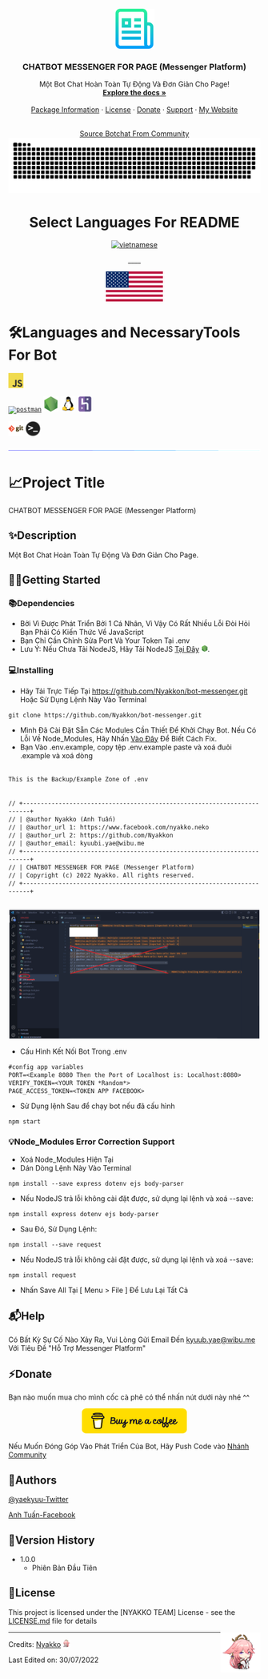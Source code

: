 <br />
<div align="center">
  <a href="https://github.com/Nyakkon/bot-messenger">
    <img src="img-for-readme.md/logo.png" alt="Logo" width="80" height="80">
  </a>

  <h3 align="center">CHATBOT MESSENGER FOR PAGE (Messenger Platform)</h3>

  <p align="center">
    Một Bot Chat Hoàn Toàn Tự Động Và Đơn Giản Cho Page!
    <br />
    <a href="https://developers.facebook.com/docs/messenger-platform/webhooks"><strong>Explore the docs »</strong></a>
    <br />
    <br />
    <a href="https://github.com/Nyakkon/bot-messenger/blob/main/package.json">Package Information</a>
    ·
    <a href="https://github.com/Nyakkon/bot-messenger/blob/main/LICENSE.md">License</a>
    ·
    <a href="https://nyakko.me/donate">Donate</a>
    ·
    <a href="mailto:kyuubi.yae@wibu.me">Support</a>
    ·
    <a href="https://nyakko.me">My Website</a>
  </p>
</div>
<br>
    <div align="center"><a href="https://github.com/Nyakkon/bot-messenger/tree/community">Source Botchat From Community</a></div>

<div align="center">
  <a href="https://1999azzar.github.io/1999AZZAR/">
  <img  src="./img-for-readme.md/grid-snake.svg"
       alt="snake" /></a>
</div>


# <div align="center"> Select Languages For README </div>


  <div align="center">
    <a href="https://github.com/Nyakkon/bot-messenger/blob/master/README.md"><img src="https://raw.githubusercontent.com/Nyakkon/bot-messenger/master/img-for-readme.md/230px-Flag_of_North_Vietnam_(1955%E2%80%931976).svg.png" alt="vietnamese" height="75"></a>
    </br>
    <p align="center"> ____ </p>
    <a href="https://github.com/Nyakkon/bot-messenger/blob/master/ENGLISH.md"><img src="https://raw.githubusercontent.com/Nyakkon/bot-messenger/master/img-for-readme.md/285px-Flag_of_the_United_States_(Pantone).svg.png" alt="english" height="60"></a>
  </div>





# 🛠️Languages and NecessaryTools For Bot

<code><a href="https://www.javascript.com/"><img height="30" src="https://raw.githubusercontent.com/github/explore/80688e429a7d4ef2fca1e82350fe8e3517d3494d/topics/javascript/javascript.png"></a></code>


<code><a href="https://code.visualstudio.com/?wt.mc_id=DX_841432"><img src="https://www.vectorlogo.zone/logos/visualstudio_code/visualstudio_code-icon.svg" alt="postman" height="30"></a></code>
<code><a href="https://nodejs.org/en/"><img height="30" src="https://raw.githubusercontent.com/github/explore/80688e429a7d4ef2fca1e82350fe8e3517d3494d/topics/nodejs/nodejs.png"></a></code>
<code><a href="https://docs.microsoft.com/en-us/windows/wsl/install"><img src="https://raw.githubusercontent.com/devicons/devicon/master/icons/linux/linux-original.svg" height="30"></a></code>
<code><a href="https://heroku.com/"><img height="30" src="./img-for-readme.md/873120.png"></a></code>


<code><a href="https://git-scm.com/downloads"><img height="30" src="https://raw.githubusercontent.com/github/explore/80688e429a7d4ef2fca1e82350fe8e3517d3494d/topics/git/git.png"></a></code>
<code><a href="https://apps.microsoft.com/store/detail/windows-terminal/9N0DX20HK701?hl=en-us&gl=US"><img height="30" src="https://raw.githubusercontent.com/github/explore/80688e429a7d4ef2fca1e82350fe8e3517d3494d/topics/terminal/terminal.png"></a></code>


<img src="./img-for-readme.md/115834477-dbab4500-a447-11eb-908a-139a6edaec5c.gif"> 




# 📈Project Title

CHATBOT MESSENGER FOR PAGE (Messenger Platform)

## ✨Description

Một Bot Chat Hoàn Toàn Tự Động Và Đơn Giản Cho Page.

## 🧑‍💻Getting Started

### 📚Dependencies

* Bởi Vì Được Phát Triển Bởi 1 Cá Nhân, Vì Vậy Có Rất Nhiều Lỗi Đòi Hỏi Bạn Phải Có Kiến Thức Về JavaScript
* Bạn Chỉ Cần Chỉnh Sửa Port Và Your Token Tại .env
* Lưu Ý: Nếu Chưa Tải NodeJS, Hãy Tải NodeJS <a href="https://nodejs.org/en/">Tại Đây</a> <a href="https://nodejs.org/en/"><img height="13" src="https://raw.githubusercontent.com/github/explore/80688e429a7d4ef2fca1e82350fe8e3517d3494d/topics/nodejs/nodejs.png"></a>.

### 💻Installing

* Hãy Tải Trực Tiếp Tại https://github.com/Nyakkon/bot-messenger.git Hoặc Sử Dụng Lệnh Này Vào Terminal
```
git clone https://github.com/Nyakkon/bot-messenger.git
```
* Mình Đã Cài Đặt Sẵn Các Modules Cần Thiết Để Khởi Chạy Bot. Nếu Có Lỗi Về Node_Modules, Hãy Nhấn <a href="#fix__Modules">Vào Đây</a> Để Biết Cách Fix.
* Bạn Vào .env.example, copy tệp .env.example paste và xoá đuôi .example và xoá dòng

```

This is the Backup/Example Zone of .env


// +------------------------------------------------------------------------+
// | @author Nyakko (Anh Tuấn)
// | @author_url 1: https://www.facebook.com/nyakko.neko
// | @author_url 2: https://github.com/Nyakkon
// | @author_email: kyuubi.yae@wibu.me
// +------------------------------------------------------------------------+
// | CHATBOT MESSENGER FOR PAGE (Messenger Platform)
// | Copyright (c) 2022 Nyakko. All rights reserved.
// +------------------------------------------------------------------------+


```
<p align="center"><a href="https://raw.githubusercontent.com/Nyakkon/bot-messenger/main/img-for-readme.md/Untitled.png"><img src="./img-for-readme.md/Untitled.png" alt="Synthwave" width="500"></a></p>


* Cấu Hình Kết Nối Bot Trong .env

```
#config app variables 
PORT=<Example 8080 Then the Port of Localhost is: Localhost:8080>
VERIFY_TOKEN=<YOUR TOKEN *Random*>
PAGE_ACCESS_TOKEN=<TOKEN APP FACEBOOK>
```


* Sử Dụng lệnh Sau để chạy bot nếu đã cấu hình
```
npm start
```

### <p id="fix__Modules">💡Node_Modules Error Correction Support</p>

* Xoá Node_Modules Hiện Tại
* Dán Dòng Lệnh Này Vào Terminal
```
npm install --save express dotenv ejs body-parser
```

* Nếu NodeJS trả lỗi không cài đặt được, sử dụng lại lệnh và xoá --save:
```
npm install express dotenv ejs body-parser
```

* Sau Đó, Sử Dụng Lệnh:

```
npm install --save request
```

* Nếu NodeJS trả lỗi không cài đặt được, sử dụng lại lệnh và xoá --save:

```
npm install request
```

* Nhấn Save All Tại [ Menu > File ] Để Lưu Lại Tất Cả


## 📬Help

Có Bất Kỳ Sự Cố Nào Xảy Ra, Vui Lòng Gửi Email Đến <a href="mailto:kyuub.yae@wibu.me">kyuub.yae@wibu.me</a> Với Tiêu Đề "Hỗ Trợ Messenger Platform"

## ⚡Donate

Bạn nào muốn mua cho mình cốc cà phê có thể nhấn nút dưới này nhé ^^

<p align="center"><a href="https://nyakko.me/donate"> <img src="./img-for-readme.md/default-yellow.png" height="50" width="210" alt="aryasoni98" /></a></p>

Nếu Muốn Đóng Góp Vào Phát Triển Của Bot, Hãy Push Code vào <a href="https://github.com/Nyakkon/bot-messenger/tree/community">Nhánh Community</a>

## 🧰Authors

[@yaekyuu-Twitter](https://twitter.com/yaekyuu)


[Anh Tuấn-Facebook](https://facebook.com/nyakko.neko)

## 📝Version History

* 1.0.0
    * Phiên Bản Đầu Tiên

## 🌱License

<p>This project is licensed under the [NYAKKO TEAM] License - see the <a href="https://github.com/Nyakkon/bot-messenger/blob/main/LICENSE.md">LICENSE.md</a> file for details</p>

<a href="https://www.facebook.com/nyakko.neko/"><img align='right' src='./img-for-readme.md/0207d949207ceed00161d8b69587dc7d_328038560655400105.png' width='80"'></a>

-----

Credits: [Nyakko](https://github.com/nyakkon) <a href="https://www.facebook.com/nyakko.neko/"><img src='./img-for-readme.md/file_8480945_512x512.webp' width='15"'></a>

Last Edited on: 30/07/2022
